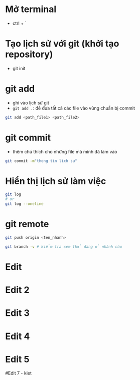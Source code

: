 # Mở terminal

- ctrl + `

# Tạo lịch sử với git (khởi tạo repository)

- git init

# git add

- ghi vào lịch sử git
- `git add .`: để đưa tất cả các file vào vùng chuẩn bị commit

```bash
git add <path_file1> <path_file2>
```

# git commit

- thêm chú thích cho những file mà mình đã làm vào

```bash
git commit -m"thong tin lich su"
```

# Hiển thị lịch sử làm việc
```bash
git log
# or
git log --oneline
```

# git remote
```bash
git push origin <ten_nhanh>
```

```bash
git branch -v # kiểm tra xem thử đang ở nhánh nào
```
# Edit
# Edit 2
# Edit 3
# Edit 4
# Edit 5

#Edit 7 - kiet